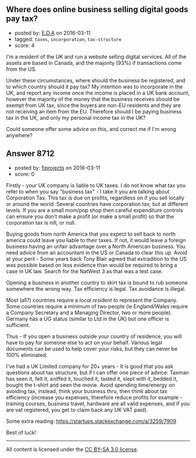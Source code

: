 ## Where does online business selling digital goods pay tax?

- posted by: [E.D.A](https://stackexchange.com/users/5737164/e-d-a) on 2016-03-11
- tagged: `taxes`, `incorporation`, `tax-structure`
- score: 4

<p>I'm a resident of the UK and run a website selling digital services. All of the assets are based in Canada, and the majority (93%) if transactions come from the US.</p>

<p>Under these circumstances, where should the business be registered, and to which country should it pay tax? My intention was to incorporate in the UK, and report any income once the income is placed in a UK bank account, however the majority of the money that the business receives should be exempt from UK tax, since the buyers are non-EU residents and they are not receiving an item from the EU. Therefore should I be paying business tax in the UK, and only my personal income tax in the UK?</p>

<p>Could someone offer some advice on this, and correct me if I'm wrong anywhere?</p>



## Answer 8712

- posted by: [fiprojects](https://stackexchange.com/users/5370155/fiprojects) on 2016-03-11
- score: 0

<p>Firstly - your UK company is liable to UK taxes. I do not know what tax you refer to when you say "business tax" - I take it you are talking about Corporation Tax.  This tax is due on profits, regardless on if you sell locally or around the world.  Several countries have corporation tax, but at different levels. If you are a small mom/pop shop then careful expenditure controls can ensure you don't make a profit (or make a small profit) so that the corporation tax is nill, or null.</p>

<p>Buying goods from north America that you expect to sell back to north america could leave you liable to their taxes. If not, it would leave a foreign business having an unfair advantage over a North American business. You need advice from an accountant in the US or Canada to clear this up. Avoid at your peril - Some years back Tony Blair agreed that extradition to the US was possible based on less evidence than would be required to bring a case in UK law. Search for the NatWest 3 as that was a test case.</p>

<p>Opening a business in another country to skirt tax is bound to rub someone somewhere the wrong way. Tax efficiency is legal. Tax avoidance is illegal. </p>

<p>Most (all?) countries require a <em>local resident</em> to represent the Company. Some countries require a minimum of two people (ie England/Wales require a Company Secretary and a Managing Director, two or more people). Germany has a UG status (similar to Ltd in the UK) but one officer is sufficient.</p>

<p>Thus - If you open a business outside your country of residence, you will have to pay for someone else to act on your behalf. Various legal documents can be used to help cover your risks, but they can never be 100% eliminated.</p>

<p>I've had a UK Limited company for 20+ years - It is good that you ask questions about tax structure, but if I can offer one piece of advice: Taxman has seen it, felt it, sniffed it, touched it, tasted it, slept with it, bedded it, bought the t-shirt and seen the movie. Avoid spending time/energy on avoiding tax, instead, think your business thru, then think about tax efficiency (increase you expenses, therefore reduce profits for example - training courses, business travel, hardware are all valid expenses, and if you are vat registered, you get to claim back any UK VAT paid).</p>

<p>Some extra reading: <a href="https://startups.stackexchange.com/a/3259/7909">https://startups.stackexchange.com/a/3259/7909</a></p>

<p>Best of luck!</p>




---

All content is licensed under the [CC BY-SA 3.0 license](https://creativecommons.org/licenses/by-sa/3.0/).
